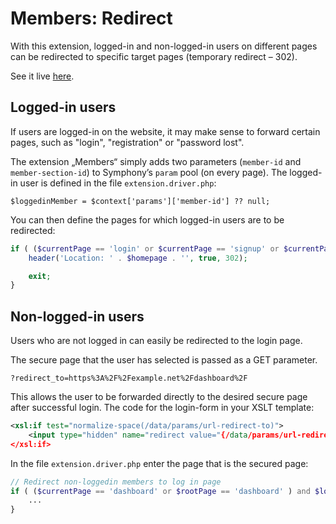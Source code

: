 # Members: Redirect

With this extension, logged-in and non-logged-in users on different pages can be redirected to specific target pages (temporary redirect – 302).

See it live [here](https://members-login.dev/dashboard/).

## Logged-in users

If users are logged-in on the website, it may make sense to forward certain pages, such as "login", "registration" or "password lost".

The extension „Members“ simply adds two parameters (```member-id``` and ```member-section-id```) to Symphony’s ```param``` pool (on every page). The logged-in user is defined in the file ```extension.driver.php```:

```
$loggedinMember = $context['params']['member-id'] ?? null;
```

You can then define the pages for which logged-in users are to be redirected:

``` php
if ( ($currentPage == 'login' or $currentPage == 'signup' or $currentPage == 'password-lost') and ($loggedinMember != null) ){
    header('Location: ' . $homepage . '', true, 302);

    exit;
}
```

## Non-logged-in users

Users who are not logged in can easily be redirected to the login page.

The secure page that the user has selected is passed as a GET parameter.

```?redirect_to=https%3A%2F%2Fexample.net%2Fdashboard%2F```

This allows the user to be forwarded directly to the desired secure page after successful login. The code for the login-form in your XSLT template:

``` xml
<xsl:if test="normalize-space(/data/params/url-redirect-to)">
    <input type="hidden" name="redirect value="{/data/params/url-redirect-to}" />
</xsl:if>
```

In the file ```extension.driver.php``` enter the page that is the secured page:

``` php
// Redirect non-loggedin members to log in page
if ( ($currentPage == 'dashboard' or $rootPage == 'dashboard' ) and $loggedinMember == null ) {
    ...
}
```

